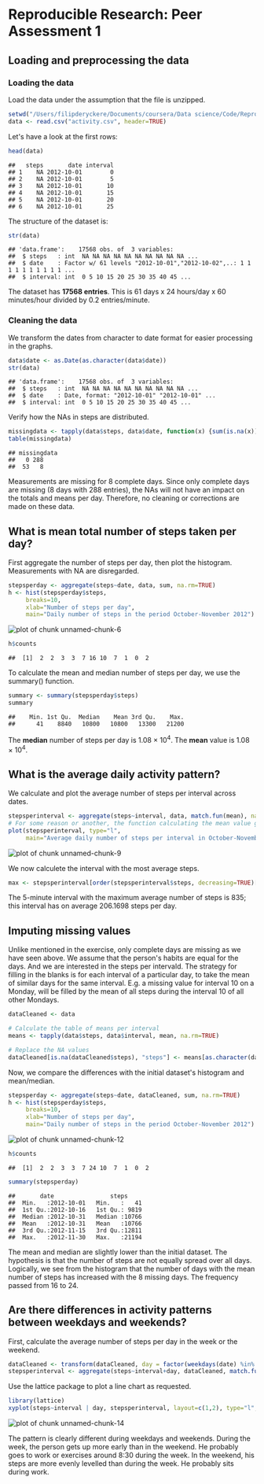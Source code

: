 # Reproducible Research: Peer Assessment 1

## Loading and preprocessing the data

### Loading the data
Load the data under the assumption that the file is unzipped.


```r
setwd("/Users/filipderyckere/Documents/coursera/Data science/Code/Reproducible research/Assignment1")
data <- read.csv("activity.csv", header=TRUE)
```

Let's have a look at the first rows:

```r
head(data)
```

```
##   steps       date interval
## 1    NA 2012-10-01        0
## 2    NA 2012-10-01        5
## 3    NA 2012-10-01       10
## 4    NA 2012-10-01       15
## 5    NA 2012-10-01       20
## 6    NA 2012-10-01       25
```

The structure of the dataset is: 

```r
str(data)
```

```
## 'data.frame':	17568 obs. of  3 variables:
##  $ steps   : int  NA NA NA NA NA NA NA NA NA NA ...
##  $ date    : Factor w/ 61 levels "2012-10-01","2012-10-02",..: 1 1 1 1 1 1 1 1 1 1 ...
##  $ interval: int  0 5 10 15 20 25 30 35 40 45 ...
```
The dataset has **17568 entries**. This is 61 days x 24 hours/day x 60 minutes/hour divided by 0.2 entries/minute.     

### Cleaning the data
We transform the dates from character to date format for easier processing in the graphs.   

```r
data$date <- as.Date(as.character(data$date))
str(data)
```

```
## 'data.frame':	17568 obs. of  3 variables:
##  $ steps   : int  NA NA NA NA NA NA NA NA NA NA ...
##  $ date    : Date, format: "2012-10-01" "2012-10-01" ...
##  $ interval: int  0 5 10 15 20 25 30 35 40 45 ...
```

Verify how the NAs in steps are distributed.

```r
missingdata <- tapply(data$steps, data$date, function(x) {sum(is.na(x))})
table(missingdata)
```

```
## missingdata
##   0 288 
##  53   8
```
Measurements are missing for 8 complete days. Since only complete days are missing (8 days with 288 entries), the NAs will not have an impact on the totals and means per day. Therefore, no cleaning or corrections are made on these data.

## What is mean total number of steps taken per day?
First aggregate the number of steps per day, then plot the histogram. Measurements with NA are disregarded.

```r
stepsperday <- aggregate(steps~date, data, sum, na.rm=TRUE)
h <- hist(stepsperday$steps,
     breaks=10,
     xlab="Number of steps per day", 
     main="Daily number of steps in the period October-November 2012")
```

![plot of chunk unnamed-chunk-6](figure/unnamed-chunk-6.png) 

```r
h$counts
```

```
##  [1]  2  2  3  3  7 16 10  7  1  0  2
```

To calculate the mean and median number of steps per day, we use the summary() function.

```r
summary <- summary(stepsperday$steps)
summary
```

```
##    Min. 1st Qu.  Median    Mean 3rd Qu.    Max. 
##      41    8840   10800   10800   13300   21200
```


The **median** number of steps per day is 1.08 &times; 10<sup>4</sup>. The **mean** value is 1.08 &times; 10<sup>4</sup>.

## What is the average daily activity pattern?
We calculate and plot the average number of steps per interval across dates.

```r
stepsperinterval <- aggregate(steps~interval, data, match.fun(mean), na.rm=TRUE)
# For some reason or another, the function calculating the mean value gives an error when match.fun is omitted in knitr.
plot(stepsperinterval, type="l",
     main="Average daily number of steps per interval in October-November 2012")
```

![plot of chunk unnamed-chunk-9](figure/unnamed-chunk-9.png) 


We now calculete the interval with the most average steps.

```r
max <- stepsperinterval[order(stepsperinterval$steps, decreasing=TRUE)[1], ]
```
The 5-minute interval with the maximum average number of steps is 835; this interval has on average 206.1698 steps per day. 

## Imputing missing values

Unlike mentioned in the exercise, only complete days are missing as we have seen above. 
We assume that the person's habits are equal for the days. And we are interested in the steps per intervald. The strategy for filling in the blanks is for each interval of a particular day, to take the mean of similar days for the same interval. E.g. a missing value for interval 10 on a Monday, will be filled by the mean of all steps during the interval 10 of all other Mondays.


```r
dataCleaned <- data

# Calculate the table of means per interval
means <- tapply(data$steps, data$interval, mean, na.rm=TRUE)

# Replace the NA values
dataCleaned[is.na(dataCleaned$steps), "steps"] <- means[as.character(dataCleaned[is.na(dataCleaned$steps), "interval"])]
```


Now, we compare the differences with the initial dataset's histogram and mean/median.

```r
stepsperday <- aggregate(steps~date, dataCleaned, sum, na.rm=TRUE)
h <- hist(stepsperday$steps, 
     breaks=10,
     xlab="Number of steps per day", 
     main="Daily number of steps in the period October-November 2012")
```

![plot of chunk unnamed-chunk-12](figure/unnamed-chunk-12.png) 

```r
h$counts
```

```
##  [1]  2  2  3  3  7 24 10  7  1  0  2
```

```r
summary(stepsperday)
```

```
##       date                steps      
##  Min.   :2012-10-01   Min.   :   41  
##  1st Qu.:2012-10-16   1st Qu.: 9819  
##  Median :2012-10-31   Median :10766  
##  Mean   :2012-10-31   Mean   :10766  
##  3rd Qu.:2012-11-15   3rd Qu.:12811  
##  Max.   :2012-11-30   Max.   :21194
```
The mean and median are slightly lower than the initial dataset. The hypothesis is that the number of steps are not equally spread over all days.
Logically, we see from the histogram that the number of days with the mean number of steps has increased with the 8 missing days. The frequency passed from 16 to 24.

## Are there differences in activity patterns between weekdays and weekends?
First, calculate the average number of steps per day in the week or the weekend.

```r
dataCleaned <- transform(dataCleaned, day = factor(weekdays(date) %in% c("Saturday", "Sunday"), labels=c("weekday", "weekend")))
stepsperinterval <- aggregate(steps~interval+day, dataCleaned, match.fun(mean), na.rm=TRUE)
```

Use the lattice package to plot a line chart as requested.

```r
library(lattice)
xyplot(steps~interval | day, stepsperinterval, layout=c(1,2), type="l", xlab="Interval", ylab="Number of steps")
```

![plot of chunk unnamed-chunk-14](figure/unnamed-chunk-14.png) 

The pattern is clearly different during weekdays and weekends. During the week, the person gets up more early than in the weekend. He probably goes to work or exercises around 8:30 during the week. In the weekend, his steps are more evenly levelled than during the week. He probably sits during work.

